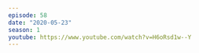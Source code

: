 ```yaml
---
episode: 58
date: "2020-05-23"
season: 1
youtube: https://www.youtube.com/watch?v=H6oRsd1w--Y
---
```

